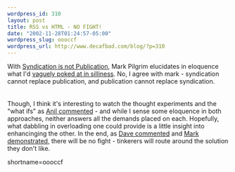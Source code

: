 ```yaml
--- 
wordpress_id: 310
layout: post
title: RSS vs HTML - NO FIGHT!
date: "2002-11-28T01:24:57-05:00"
wordpress_slug: oooccf
wordpress_url: http://www.decafbad.com/blog/?p=310
---
```

With <a href="http://diveintomark.org/archives/2002/11/26.html#syndication_is_not_publication">Syndication is not Publication</a>, Mark Pilgrim elucidates in eloquence what I'd <a href="http://www.decafbad.com/news_archives/000331.phtml">vaguely poked at in silliness</a>.  No, I agree with mark - syndication cannot replace publication, and publication cannot replace syndication.  
<br /><br />
Though, I think it's interesting to watch the thought experiments and the "what ifs" as <a href="http://www.decafbad.com/news_archives/000331.phtml#comments">Anil commented</a> - and while I sense some eloquence in both approaches, neither answers all the demands placed on each.  Hopefully, what dabbling in overloading one could provide is a little insight into enhancinging the other. In the end, as <a href="http://www.decafbad.com/news_archives/000331.phtml#comments">Dave commented</a> and <a href="http://diveintomark.org/archives/2002/11/26.html#the_rebellion_will_be_syndicated">Mark demonstrated</a>, there will be no fight - tinkerers will route around the solution they don't like.
<!--more-->
shortname=oooccf
